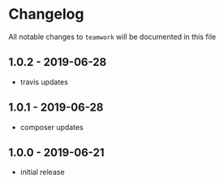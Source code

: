 # Changelog

All notable changes to `teamwork` will be documented in this file

## 1.0.2 - 2019-06-28
- travis updates

## 1.0.1 - 2019-06-28
- composer updates

## 1.0.0 - 2019-06-21
- initial release

